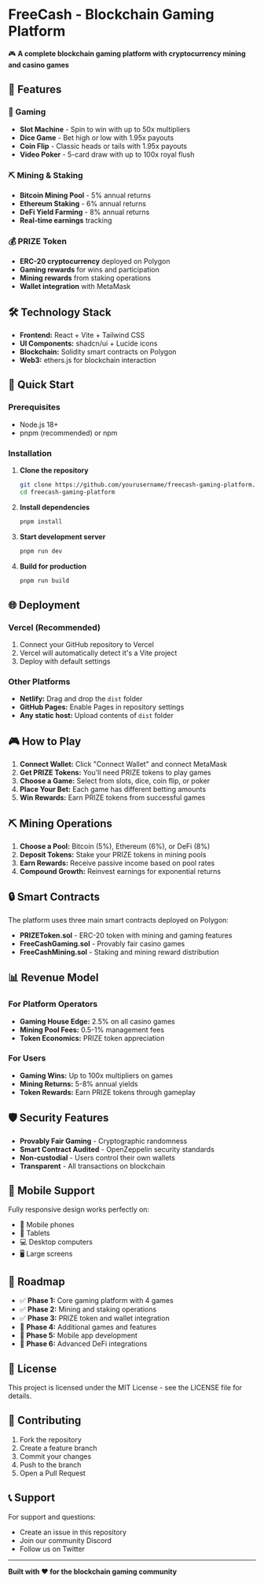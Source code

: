 # FreeCash - Blockchain Gaming Platform

🎮 **A complete blockchain gaming platform with cryptocurrency mining and casino games**

## 🚀 Features

### 🎯 Gaming
- **Slot Machine** - Spin to win with up to 50x multipliers
- **Dice Game** - Bet high or low with 1.95x payouts
- **Coin Flip** - Classic heads or tails with 1.95x payouts
- **Video Poker** - 5-card draw with up to 100x royal flush

### ⛏️ Mining & Staking
- **Bitcoin Mining Pool** - 5% annual returns
- **Ethereum Staking** - 6% annual returns  
- **DeFi Yield Farming** - 8% annual returns
- **Real-time earnings** tracking

### 💰 PRIZE Token
- **ERC-20 cryptocurrency** deployed on Polygon
- **Gaming rewards** for wins and participation
- **Mining rewards** from staking operations
- **Wallet integration** with MetaMask

## 🛠️ Technology Stack

- **Frontend:** React + Vite + Tailwind CSS
- **UI Components:** shadcn/ui + Lucide icons
- **Blockchain:** Solidity smart contracts on Polygon
- **Web3:** ethers.js for blockchain interaction

## 🚀 Quick Start

### Prerequisites
- Node.js 18+ 
- pnpm (recommended) or npm

### Installation

1. **Clone the repository**
   ```bash
   git clone https://github.com/yourusername/freecash-gaming-platform.git
   cd freecash-gaming-platform
   ```

2. **Install dependencies**
   ```bash
   pnpm install
   ```

3. **Start development server**
   ```bash
   pnpm run dev
   ```

4. **Build for production**
   ```bash
   pnpm run build
   ```

## 🌐 Deployment

### Vercel (Recommended)
1. Connect your GitHub repository to Vercel
2. Vercel will automatically detect it's a Vite project
3. Deploy with default settings

### Other Platforms
- **Netlify:** Drag and drop the `dist` folder
- **GitHub Pages:** Enable Pages in repository settings
- **Any static host:** Upload contents of `dist` folder

## 🎮 How to Play

1. **Connect Wallet:** Click "Connect Wallet" and connect MetaMask
2. **Get PRIZE Tokens:** You'll need PRIZE tokens to play games
3. **Choose a Game:** Select from slots, dice, coin flip, or poker
4. **Place Your Bet:** Each game has different betting amounts
5. **Win Rewards:** Earn PRIZE tokens from successful games

## ⛏️ Mining Operations

1. **Choose a Pool:** Bitcoin (5%), Ethereum (6%), or DeFi (8%)
2. **Deposit Tokens:** Stake your PRIZE tokens in mining pools
3. **Earn Rewards:** Receive passive income based on pool rates
4. **Compound Growth:** Reinvest earnings for exponential returns

## 🔒 Smart Contracts

The platform uses three main smart contracts deployed on Polygon:

- **PRIZEToken.sol** - ERC-20 token with mining and gaming features
- **FreeCashGaming.sol** - Provably fair casino games
- **FreeCashMining.sol** - Staking and mining reward distribution

## 📊 Revenue Model

### For Platform Operators
- **Gaming House Edge:** 2.5% on all casino games
- **Mining Pool Fees:** 0.5-1% management fees
- **Token Economics:** PRIZE token appreciation

### For Users
- **Gaming Wins:** Up to 100x multipliers on games
- **Mining Returns:** 5-8% annual yields
- **Token Rewards:** Earn PRIZE tokens through gameplay

## 🛡️ Security Features

- **Provably Fair Gaming** - Cryptographic randomness
- **Smart Contract Audited** - OpenZeppelin security standards
- **Non-custodial** - Users control their own wallets
- **Transparent** - All transactions on blockchain

## 📱 Mobile Support

Fully responsive design works perfectly on:
- 📱 Mobile phones
- 📱 Tablets  
- 💻 Desktop computers
- 🖥️ Large screens

## 🎯 Roadmap

- ✅ **Phase 1:** Core gaming platform with 4 games
- ✅ **Phase 2:** Mining and staking operations
- ✅ **Phase 3:** PRIZE token and wallet integration
- 🔄 **Phase 4:** Additional games and features
- 🔄 **Phase 5:** Mobile app development
- 🔄 **Phase 6:** Advanced DeFi integrations

## 📄 License

This project is licensed under the MIT License - see the LICENSE file for details.

## 🤝 Contributing

1. Fork the repository
2. Create a feature branch
3. Commit your changes
4. Push to the branch
5. Open a Pull Request

## 📞 Support

For support and questions:
- Create an issue in this repository
- Join our community Discord
- Follow us on Twitter

---

**Built with ❤️ for the blockchain gaming community**

